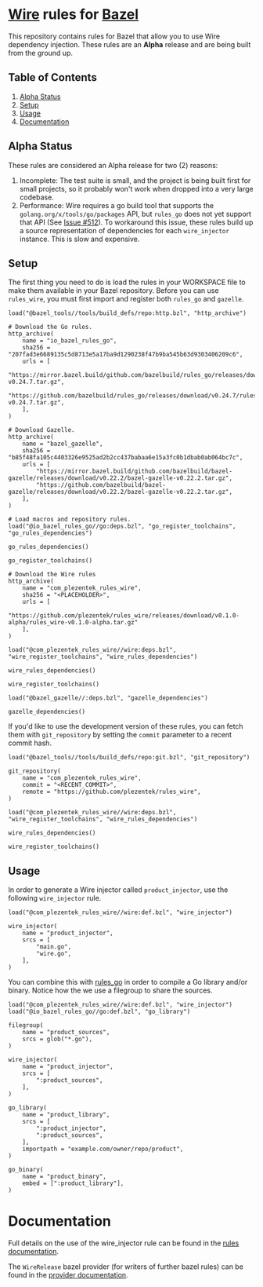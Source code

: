 # [Wire](https://github.com/google/wire) rules for [Bazel](https://bazel.build)

This repository contains rules for Bazel that allow you to use Wire dependency
injection.  These rules are an **Alpha** release and are being built from the
ground up.

## Table of Contents
1. [Alpha Status](#alpha-status)
2. [Setup](#setup)
3. [Usage](#usage)
4. [Documentation](#documentation)

## Alpha Status
These rules are considered an Alpha release for two (2) reasons:
1. Incomplete: The test suite is small, and the project is being built first
   for small projects, so it probably won't work when dropped into a very large
   codebase.
2. Performance: Wire requires a go build tool that supports the
   `golang.org/x/tools/go/packages` API, but `rules_go` does not yet support
   that API (See [Issue
   #512](https://github.com/bazelbuild/rules_go/issues/512)). To workaround
   this issue, these rules build up a source representation of dependencies for
   each `wire_injector` instance.  This is slow and expensive.

## Setup
The first thing you need to do is load the rules in your WORKSPACE file to make
them available in your Bazel repository.  Before you can use `rules_wire`, you
must first import and register both `rules_go` and `gazelle`.

```Starlark
load("@bazel_tools//tools/build_defs/repo:http.bzl", "http_archive")

# Download the Go rules.
http_archive(
    name = "io_bazel_rules_go",
    sha256 = "207fad3e6689135c5d8713e5a17ba9d1290238f47b9ba545b63d9303406209c6",
    urls = [
        "https://mirror.bazel.build/github.com/bazelbuild/rules_go/releases/download/v0.24.7/rules_go-v0.24.7.tar.gz",
        "https://github.com/bazelbuild/rules_go/releases/download/v0.24.7/rules_go-v0.24.7.tar.gz",
    ],
)

# Download Gazelle.
http_archive(
    name = "bazel_gazelle",
    sha256 = "b85f48fa105c4403326e9525ad2b2cc437babaa6e15a3fc0b1dbab0ab064bc7c",
    urls = [
        "https://mirror.bazel.build/github.com/bazelbuild/bazel-gazelle/releases/download/v0.22.2/bazel-gazelle-v0.22.2.tar.gz",
        "https://github.com/bazelbuild/bazel-gazelle/releases/download/v0.22.2/bazel-gazelle-v0.22.2.tar.gz",
    ],
)

# Load macros and repository rules.
load("@io_bazel_rules_go//go:deps.bzl", "go_register_toolchains", "go_rules_dependencies")

go_rules_dependencies()

go_register_toolchains()

# Download the Wire rules
http_archive(
    name = "com_plezentek_rules_wire",
    sha256 = "<PLACEHOLDER>",
    urls = [
        "https://github.com/plezentek/rules_wire/releases/download/v0.1.0-alpha/rules_wire-v0.1.0-alpha.tar.gz"
    ],
)

load("@com_plezentek_rules_wire//wire:deps.bzl", "wire_register_toolchains", "wire_rules_dependencies")

wire_rules_dependencies()

wire_register_toolchains()

load("@bazel_gazelle//:deps.bzl", "gazelle_dependencies")

gazelle_dependencies()
```

If you'd like to use the development version of these rules, you can fetch them
with `git_repository` by setting the `commit` parameter to a recent commit hash.

```Starlark
load("@bazel_tools//tools/build_defs/repo:git.bzl", "git_repository")

git_repository(
    name = "com_plezentek_rules_wire",
    commit = "<RECENT_COMMIT>",
    remote = "https://github.com/plezentek/rules_wire",
)

load("@com_plezentek_rules_wire//wire:deps.bzl", "wire_register_toolchains", "wire_rules_dependencies")

wire_rules_dependencies()

wire_register_toolchains()
```

## Usage
In order to generate a Wire injector called `product_injector`, use the following
`wire_injector` rule.

```Starlark
load("@com_plezentek_rules_wire//wire:def.bzl", "wire_injector")

wire_injector(
    name = "product_injector",
    srcs = [
        "main.go",
        "wire.go",
    ],
)
```

You can combine this with [rules_go](https://github.com/bazelbuild/rules_go) in
order to compile a Go library and/or binary. Notice how the we use a filegroup
to share the sources.

```Starlark
load("@com_plezentek_rules_wire//wire:def.bzl", "wire_injector")
load("@io_bazel_rules_go//go:def.bzl", "go_library")

filegroup(
    name = "product_sources",
    srcs = glob("*.go"),
)

wire_injector(
    name = "product_injector",
    srcs = [
        ":product_sources",
    ],
)

go_library(
    name = "product_library",
    srcs = [
        ":product_injector",
        ":product_sources",
    ],
    importpath = "example.com/owner/repo/product",
)

go_binary(
    name = "product_binary",
    embed = [":product_library"],
)
```

# Documentation
Full details on the use of the wire_injector rule can be found in the [rules
documentation](docs/rules.md).

The `WireRelease` bazel provider (for writers of further bazel rules) can be
found in the [provider documentation](docs/providers.md).
